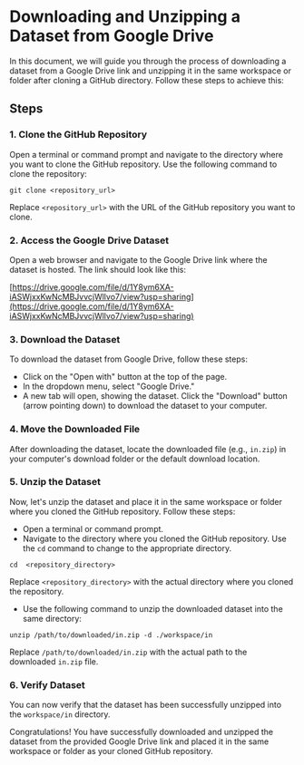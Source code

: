 # Downloading and Unzipping a Dataset from Google Drive

In this document, we will guide you through the process of downloading a dataset from a Google Drive link and unzipping it in the same workspace or folder after cloning a GitHub directory. Follow these steps to achieve this:

## Steps

### 1. Clone the GitHub Repository

Open a terminal or command prompt and navigate to the directory where you want to clone the GitHub repository. Use the following command to clone the repository:

```
git clone <repository_url>
```

Replace `<repository_url>` with the URL of the GitHub repository you want to clone.

### 2. Access the Google Drive Dataset

Open a web browser and navigate to the Google Drive link where the dataset is hosted. The link should look like this:

[https://drive.google.com/file/d/1Y8ym6XA-iASWjxxKwNcMBJvvcjWllvo7/view?usp=sharing](https://drive.google.com/file/d/1Y8ym6XA-iASWjxxKwNcMBJvvcjWllvo7/view?usp=sharing)

### 3. Download the Dataset

To download the dataset from Google Drive, follow these steps:

-   Click on the "Open with" button at the top of the page.
-   In the dropdown menu, select "Google Drive."
-   A new tab will open, showing the dataset. Click the "Download" button (arrow pointing down) to download the dataset to your computer.

### 4. Move the Downloaded File

After downloading the dataset, locate the downloaded file (e.g., `in.zip`) in your computer's download folder or the default download location.

### 5. Unzip the Dataset

Now, let's unzip the dataset and place it in the same workspace or folder where you cloned the GitHub repository. Follow these steps:

-   Open a terminal or command prompt.
-   Navigate to the directory where you cloned the GitHub repository. Use the `cd` command to change to the appropriate directory.

```
cd  <repository_directory>
```
Replace `<repository_directory>` with the actual directory where you cloned the repository.

-   Use the following command to unzip the downloaded dataset into the same directory:

```
unzip /path/to/downloaded/in.zip -d ./workspace/in
```

Replace `/path/to/downloaded/in.zip` with the actual path to the downloaded `in.zip` file.

### 6. Verify Dataset

You can now verify that the dataset has been successfully unzipped into the `workspace/in` directory.

Congratulations! You have successfully downloaded and unzipped the dataset from the provided Google Drive link and placed it in the same workspace or folder as your cloned GitHub repository.
